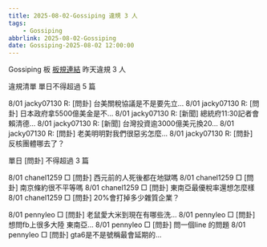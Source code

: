```yaml
---
title: 2025-08-02-Gossiping 違規 3 人
tags:
    - Gossiping
abbrlink: 2025-08-02-Gossiping
date: Gossiping-2025-08-02 12:00:00
---
```

Gossiping 板 [板規連結](https://www.ptt.cc/bbs/Gossiping/M.1637425085.A.07D.html)
昨天違規 3 人
<!-- more -->

違規清單
單日不得超過 5 篇

8/01 jacky07130 R: [問卦] 台美關稅協議是不是要先立…
8/01 jacky07130 R: [問卦] 日本政府拿5500億美金是不…
8/01 jacky07130 R: [新聞] 總統府11:30記者會 賴清德…
8/01 jacky07130 R: [新聞] 台灣投資逾3000億美元換20…
8/01 jacky07130 R: [問卦] 老美明明對我們很惡劣怎麼…
8/01 jacky07130 R: [問卦] 反核團體哪去了？

單日 [問卦] 不得超過 3 篇

8/01 chanel1259 □ [問卦] 西元前的人死後都在地獄嗎
8/01 chanel1259 □ [問卦] 南京條約很不平等嗎
8/01 chanel1259 □ [問卦] 東南亞最優稅率還想怎麼樣
8/01 chanel1259 □ [問卦] 20%會打掉多少雜質企業？

8/01 pennyleo □ [問卦] 老鼠愛大米到現在有哪些洗…
8/01 pennyleo □ [問卦] 想問fb上很多大陸 東南亞…
8/01 pennyleo □ [問卦] 問一個line 的問題
8/01 pennyleo □ [問卦] gta6是不是號稱最會延期的…